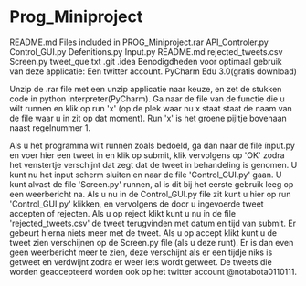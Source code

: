 # Prog_Miniproject
README.md
Files included in PROG_Miniproject.rar
API_Controler.py
Control_GUI.py
Defenitions.py
Input.py
README.md
rejected_tweets.csv
Screen.py
tweet_que.txt
.git
.idea
Benodigdheden voor optimaal gebruik van deze applicatie:
Een twitter account.
PyCharm Edu 3.0(gratis download)

Unzip de .rar file met een unzip applicatie naar keuze, en zet de stukken code in python interpreter(PyCharm). 
Ga naar de file van de functie die u wilt runnen en klik op run 'x' (op de plek waar nu x staat staat de naam van de file waar u in zit op dat moment).
Run 'x' is het groene pijltje bovenaan naast regelnummer 1.

Als u het programma wilt runnen zoals bedoeld, ga dan naar de file ínput.py en voer hier een tweet in en klik op submit,
klik vervolgens op 'OK' zodra het venstertje verschijnt dat zegt dat de tweet in behandeling is genomen.
U kunt nu het input scherm sluiten en naar de file 'Control_GUI.py' gaan.
U kunt alvast de file 'Screen.py' runnen, al is dit bij het eerste gebruik leeg op een weerbericht na.
Als u nu in de Control_GUI.py file zit kunt u hier op run 'Control_GUI.py' klikken, en vervolgens de door u ingevoerde tweet accepten of rejecten.
Als u op reject klikt kunt u nu in de file 'rejected_tweets.csv' de tweet terugvinden met datum en tijd van submit.
Er gebeurt hierna niets meer met de tweet. Als u op accept klikt kunt u de tweet zien verschijnen op de Screen.py file (als u deze runt).
Er is dan even geen weerbericht meer te zien, deze verschijnt als er een tijdje niks is getweet en verdwijnt zodra er weer iets wordt getweet.
De tweets die worden geaccepteerd worden ook op het twitter account @notabota0110111.
